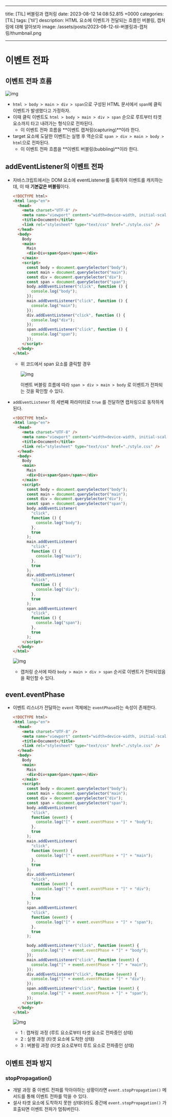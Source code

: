

---
title: [TIL] 버블링과 캡처링
date: 2023-08-12 14:08:52.815 +0000
categories: [TIL]
tags: ['til']
description: HTML 요소에 이벤트가 전달되는 흐름인 버블링, 캡처링에 대해 알아보자
image: /assets/posts/2023-08-12-til-버블링과-캡처링/thumbnail.png

---

# 이벤트 전파

## 이벤트 전파 흐름

![img](/assets/posts/2023-08-12-til-버블링과-캡처링/img0.png)


- `html > body > main > div > span`으로 구성된 HTML 문서에서 `span`에 클릭 이벤트가 발생했다고 가정하자.
- 이때 클릭 이벤트도 `html > body > main > div > span` 순으로 루트부터 타겟 요소까지 타고 내려가는 형식으로 전파된다.
    - 이 이벤트 전파 흐름을 **이벤트 캡쳐링(capturing)**이라 한다.
- target 요소에 도달한 이벤트는 실행 후 역순으로 `span > div > main > body > html`으로 전파된다.
    - 이 이벤트 전파 흐름을 **이벤트 버블링(bubbling)**이라 한다.

## addEventListener의 이벤트 전파

- 자바스크립트에서는 DOM 요소에 eventListener를 등록하여 이벤트를 캐치하는데, 이 때 **기본값은 버블링**이다.
    
    ```html
    <!DOCTYPE html>
    <html lang="en">
      <head>
        <meta charset="UTF-8" />
        <meta name="viewport" content="width=device-width, initial-scale=1.0" />
        <title>Document</title>
        <link rel="stylesheet" type="text/css" href="./style.css" />
      </head>
      <body>
        Body
        <main>
          Main
          <div>Div<span>Span</span></div>
        </main>
        <script>
          const body = document.querySelector("body");
          const main = document.querySelector("main");
          const div = document.querySelector("div");
          const span = document.querySelector("span");
          body.addEventListener("click", function () {
            console.log("body");
          });
          main.addEventListener("click", function () {
            console.log("main");
          });
          div.addEventListener("click", function () {
            console.log("div");
          });
          span.addEventListener("click", function () {
            console.log("span");
          });
        </script>
      </body>
    </html>
    ```
    
    - 위 코드에서 span 요소를 클릭할 경우
        
        ![img](/assets/posts/2023-08-12-til-버블링과-캡처링/img1.png)

        
        이벤트 버블링 흐름에 따라 `span > div > main > body` 로 이벤트가 전파되는 것을 확인할 수 있다.
        
- `addEventListener` 의 세번째 파라미터로 `true` 를 전달하면 캡처링으로 동작하게 된다.
    
    ```html
    <!DOCTYPE html>
    <html lang="en">
      <head>
        <meta charset="UTF-8" />
        <meta name="viewport" content="width=device-width, initial-scale=1.0" />
        <title>Document</title>
        <link rel="stylesheet" type="text/css" href="./style.css" />
      </head>
      <body>
        Body
        <main>
          Main
          <div>Div<span>Span</span></div>
        </main>
        <script>
          const body = document.querySelector("body");
          const main = document.querySelector("main");
          const div = document.querySelector("div");
          const span = document.querySelector("span");
          body.addEventListener(
            "click",
            function () {
              console.log("body");
            },
            true
          );
          main.addEventListener(
            "click",
            function () {
              console.log("main");
            },
            true
          );
          div.addEventListener(
            "click",
            function () {
              console.log("div");
            },
            true
          );
          span.addEventListener(
            "click",
            function () {
              console.log("span");
            },
            true
          );
        </script>
      </body>
    </html>
    ```
    
    ![img](/assets/posts/2023-08-12-til-버블링과-캡처링/img2.png)

    
    - 캡처링 순서에 따라 `body > main > div > span` 순서로 이벤트가 전파되었음을 확인할 수 있다.

## event.eventPhase

- 이벤트 리스너가 전달하는 `event` 객체에는 `eventPhase`라는 속성이 존재한다.
    
    ```html
    <!DOCTYPE html>
    <html lang="en">
      <head>
        <meta charset="UTF-8" />
        <meta name="viewport" content="width=device-width, initial-scale=1.0" />
        <title>Document</title>
        <link rel="stylesheet" type="text/css" href="./style.css" />
      </head>
      <body>
        Body
        <main>
          Main
          <div>Div<span>Span</span></div>
        </main>
        <script>
          const body = document.querySelector("body");
          const main = document.querySelector("main");
          const div = document.querySelector("div");
          const span = document.querySelector("span");
          body.addEventListener(
            "click",
            function (event) {
              console.log("[" + event.eventPhase + "]" + "body");
            },
            true
          );
          main.addEventListener(
            "click",
            function (event) {
              console.log("[" + event.eventPhase + "]" + "main");
            },
            true
          );
          div.addEventListener(
            "click",
            function (event) {
              console.log("[" + event.eventPhase + "]" + "div");
            },
            true
          );
          span.addEventListener(
            "click",
            function (event) {
              console.log("[" + event.eventPhase + "]" + "span");
            },
            true
          );
    
          body.addEventListener("click", function (event) {
            console.log("[" + event.eventPhase + "]" + "body");
          });
          main.addEventListener("click", function (event) {
            console.log("[" + event.eventPhase + "]" + "main");
          });
          div.addEventListener("click", function (event) {
            console.log("[" + event.eventPhase + "]" + "div");
          });
          span.addEventListener("click", function (event) {
            console.log("[" + event.eventPhase + "]" + "span");
          });
        </script>
      </body>
    </html>
    ```
    
    ![img](/assets/posts/2023-08-12-til-버블링과-캡처링/img3.png)

    
    - 1 : 캡쳐링 과정 (루트 요소로부터 타겟 요소로 전파중인 상태)
    - 2 : 실행 과정 (타겟 요소에 도착한 상태)
    - 3 : 버블링 과정 (타겟 요소로부터 루트 요소로 전파중인 상태)

## 이벤트 전파 방지

### stopPropagation()

- 개발 과정 중 이벤트 전파를 막아야하는 상황이라면 `event.stopPropagation()` 메서드를 통해 이벤트 전파를 막을 수 있다.
- 설사 타겟 요소에 도착하지 못한 상태더라도 중간에 `event.stopPropagation()` 가 호출되면 이벤트 전파가 멈춰버린다.

        